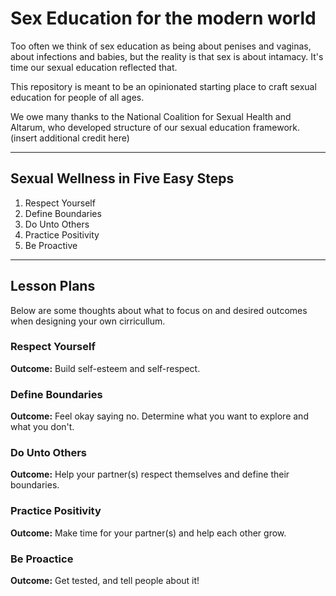 # Sex Education for the modern world
Too often we think of sex education as being about penises and vaginas, about infections and babies, but the reality is that sex is about intamacy. It's time our sexual education reflected that.

This repository is meant to be an opinionated starting place to craft sexual education for people of all ages.

We owe many thanks to the National Coalition for Sexual Health and Altarum, who developed structure of our sexual education framework. (insert additional credit here)

---

## Sexual Wellness in Five Easy Steps
1. Respect Yourself
2. Define Boundaries
3. Do Unto Others
4. Practice Positivity
5. Be Proactive

---

## Lesson Plans
Below are some thoughts about what to focus on and desired outcomes when designing your own cirricullum.

### Respect Yourself
**Outcome:** Build self-esteem and self-respect.

### Define Boundaries
**Outcome:** Feel okay saying no. Determine what you want to explore and what you don't.

### Do Unto Others
**Outcome:** Help your partner(s) respect themselves and define their boundaries.

### Practice Positivity
**Outcome:** Make time for your partner(s) and help each other grow.

### Be Proactice
**Outcome:** Get tested, and tell people about it!
